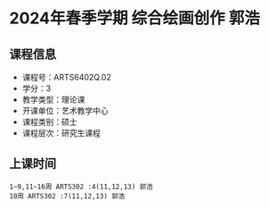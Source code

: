 # 2024年春季学期 综合绘画创作 郭浩






## 课程信息

- 课程号：ARTS6402Q.02
- 学分：3
- 教学类型：理论课
- 开课单位：艺术教学中心
- 课程类别：硕士
- 课程层次：研究生课程

## 上课时间

```
1~9,11~16周 ARTS302 :4(11,12,13) 郭浩
10周 ARTS302 :7(11,12,13) 郭浩
```

